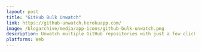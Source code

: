 ```yaml
---
layout: post
title: "GitHub Bulk Unwatch"
link: https://github-unwatch.herokuapp.com/
image: /blogarchive/media/app-icons/github-bulk-unwatch.png
description: Unwatch multiple GitHub repositories with just a few clicks.
platforms: Web
---
```

